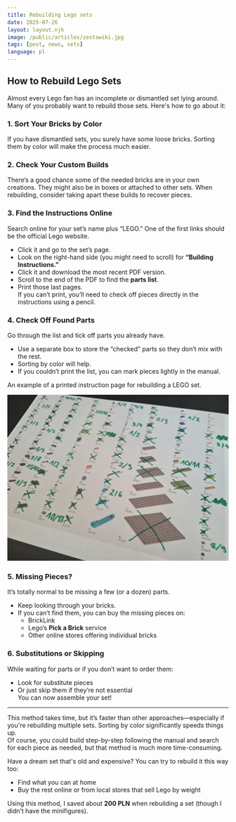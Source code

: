 ```yaml
---
title: Rebuilding Lego sets
date: 2025-07-26
layout: layout.njk
image: /public/articles/zestawiki.jpg
tags: [post, news, sets]
language: pl
---
```


## How to Rebuild Lego Sets

Almost every Lego fan has an incomplete or dismantled set lying around. Many of you probably want to rebuild those sets. Here's how to go about it:

### 1. Sort Your Bricks by Color  
If you have dismantled sets, you surely have some loose bricks. Sorting them by color will make the process much easier.

### 2. Check Your Custom Builds  
There’s a good chance some of the needed bricks are in your own creations. They might also be in boxes or attached to other sets. When rebuilding, consider taking apart these builds to recover pieces.

### 3. Find the Instructions Online  
Search online for your set’s name plus “LEGO.” One of the first links should be the official Lego website.  
- Click it and go to the set’s page.  
- Look on the right-hand side (you might need to scroll) for **“Building Instructions.”**  
- Click it and download the most recent PDF version.  
- Scroll to the end of the PDF to find the **parts list**.  
- Print those last pages.  
If you can’t print, you’ll need to check off pieces directly in the instructions using a pencil.

### 4. Check Off Found Parts  
Go through the list and tick off parts you already have.  
- Use a separate box to store the “checked” parts so they don’t mix with the rest.  
- Sorting by color will help.  
- If you couldn’t print the list, you can mark pieces lightly in the manual.

An example of a printed instruction page for rebuilding a LEGO set.

<img src="/public/articles/lista.jpg" alt="'lista'" class="post-image" />

### 5. Missing Pieces?  
It’s totally normal to be missing a few (or a dozen) parts.  
- Keep looking through your bricks.  
- If you can’t find them, you can buy the missing pieces on:  
  - BrickLink 
  - Lego’s **Pick a Brick** service  
  - Other online stores offering individual bricks

### 6. Substitutions or Skipping  
While waiting for parts or if you don’t want to order them:  
- Look for substitute pieces  
- Or just skip them if they’re not essential  
You can now assemble your set!

---

This method takes time, but it’s faster than other approaches—especially if you're rebuilding multiple sets. Sorting by color significantly speeds things up.  
Of course, you could build step-by-step following the manual and search for each piece as needed, but that method is much more time-consuming.

Have a dream set that's old and expensive? You can try to rebuild it this way too:
- Find what you can at home
- Buy the rest online or from local stores that sell Lego by weight

Using this method, I saved about **200 PLN** when rebuilding a set (though I didn’t have the minifigures).